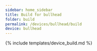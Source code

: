 ```yaml
---
sidebar: home_sidebar
title: Build for bullhead
folder: build
permalink: /devices/bullhead/build
device: bullhead
---
```

{% include templates/device_build.md %}
